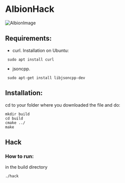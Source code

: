 # AlbionHack

![AlbionImage](https://www.digiseller.ru/preview/217804/p1_2474427_999643ce.jpg)

## Requirements:
 - curl. Installation on Ubuntu:
```
 sudo apt install curl
```
 - jsoncpp.
```
 sudo apt-get install libjsoncpp-dev
```

## Installation:
cd to your folder where you downloaded the file and do:
```
mkdir build
cd build
cmake ../
make
```

## Hack

### How to run:
in the build directory
```
./hack
```

